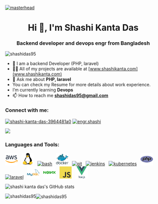 [![masterhead](https://www.digitalsolutionservices.com/img/services/web%20development.gif)](https://github.com/shashidas95)
<h1 align="center">Hi 👋, I'm Shashi Kanta Das</h1>
<h3 align="center">Backend developer and devops engr from Bangladesh</h3>

<p align="left"> <img src="https://komarev.com/ghpvc/?username=shashidas95&label=Profile%20views&color=0e75b6&style=flat-square" alt="shashidas95" /> </p>

- 🌱 I am a backend Developer (PHP, laravel)
- 👨‍💻 All of my projects are available at [www.shashikanta.com](www.shashikanta.com)<br>
- 💬 Ask me about **PHP, laravel**
- You can check my Resume for more details about work experience.
- I’m currently learning **Devops**
- 📫 How to reach me **shashidas95@gmail.com**

<h3 align="left">Connect with me:</h3>
<p align="left">
<a href="https://linkedin.com/in/shashi-kanta-das-3964481a0" target="blank"><img align="center" src="https://raw.githubusercontent.com/rahuldkjain/github-profile-readme-generator/master/src/images/icons/Social/linked-in-alt.svg" alt="shashi-kanta-das-3964481a0" height="30" width="40" /></a>
<a href="https://fb.com/engr.shashi" target="blank"><img align="center" src="https://raw.githubusercontent.com/rahuldkjain/github-profile-readme-generator/master/src/images/icons/Social/facebook.svg" alt="engr.shashi" height="30" width="40" /></a>
</p>

[![](https://visitcount.itsvg.in/api?id=shashidas&icon=0&color=10)](https://visitcount.itsvg.in)

<h3 align="left">Languages and Tools:</h3>
<p align="left"> <a href="https://aws.amazon.com" target="_blank" rel="noreferrer"><img src="https://raw.githubusercontent.com/devicons/devicon/master/icons/amazonwebservices/amazonwebservices-original-wordmark.svg" alt="aws" width="40" height="40"/></a> 
&nbsp 
<a href="https://www.linux.org/" target="_blank" rel="noreferrer"><img src="https://raw.githubusercontent.com/devicons/devicon/master/icons/linux/linux-original.svg" alt="linux" width="40" height="40"/></a>
  &nbsp
<a href="https://www.gnu.org/software/bash/" target="_blank" rel="noreferrer"><img src="https://www.vectorlogo.zone/logos/gnu_bash/gnu_bash-icon.svg" alt="bash" width="40" height="40"/></a> &nbsp
  <a href="https://www.docker.com/" target="_blank" rel="noreferrer"><img src="https://raw.githubusercontent.com/devicons/devicon/master/icons/docker/docker-original-wordmark.svg" alt="docker" width="40" height="40"/></a> 
&nbsp
  <a href="https://git-scm.com/" target="_blank" rel="noreferrer"> <img src="https://www.vectorlogo.zone/logos/git-scm/git-scm-icon.svg" alt="git" width="40" height="40"/></a>  &nbsp
  <a href="https://www.jenkins.io" target="_blank" rel="noreferrer"> <img src="https://www.vectorlogo.zone/logos/jenkins/jenkins-icon.svg" alt="jenkins" width="40" height="40"/></a> &nbsp
  <a href="https://kubernetes.io" target="_blank" rel="noreferrer"><img src="https://www.vectorlogo.zone/logos/kubernetes/kubernetes-icon.svg" alt="kubernetes" width="40" height="40"/></a>
&nbsp
  <a href="https://www.php.net" target="_blank" rel="noreferrer"><img src="https://raw.githubusercontent.com/devicons/devicon/master/icons/php/php-original.svg" alt="php" width="40" height="40"/></a> 
&nbsp
  <a href="https://laravel.com/" target="_blank" rel="noreferrer"><img src="https://cdn.jsdelivr.net/gh/devicons/devicon@latest/icons/laravel/laravel-original.svg" alt="laravel" width="40" height="40"/></a> 
&nbsp
  <a href="https://www.mysql.com/" target="_blank" rel="noreferrer"><img src="https://raw.githubusercontent.com/devicons/devicon/master/icons/mysql/mysql-original-wordmark.svg" alt="mysql" width="40" height="40"/></a> 
&nbsp
  <a href="https://www.nginx.com" target="_blank" rel="noreferrer"><img src="https://raw.githubusercontent.com/devicons/devicon/master/icons/nginx/nginx-original.svg" alt="nginx" width="40" height="40"/></a> 
&nbsp
  <a href="https://developer.mozilla.org/en-US/docs/Web/JavaScript" target="_blank" rel="noreferrer"><img src="https://raw.githubusercontent.com/devicons/devicon/master/icons/javascript/javascript-original.svg" alt="javascript" width="40" height="40"/></a>
&nbsp
  <a href="https://vuejs.org/" target="_blank" rel="noreferrer"><img src="https://raw.githubusercontent.com/devicons/devicon/master/icons/vuejs/vuejs-original-wordmark.svg" alt="vuejs" width="40" height="40"/></a></p> 

![shashi kanta das's GitHub stats](https://github-readme-stats.vercel.app/api?username=shashidas95&show_icons=true&theme=dark)
<p>
  <img align="left" src="https://github-readme-stats.vercel.app/api/top-langs?username=shashidas95&show_icons=true&theme=dark&locale=en&layout=compact" alt="shashidas95" />
</p><p><img align="center" src="https://github-readme-streak-stats.herokuapp.com/?user=shashidas95&theme=dark" alt="shashidas95" /></p>

